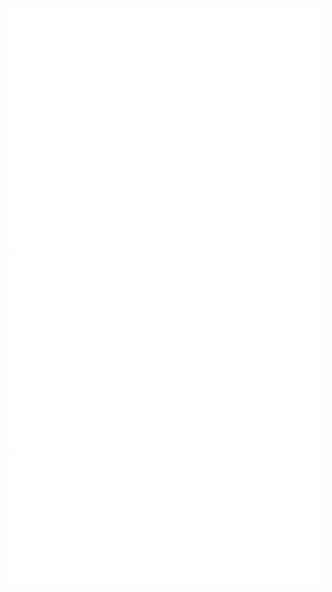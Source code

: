 ![Metrics](/github-metrics.svg)
![Calendar](/metrics.plugin.isocalendar.fullyear.svg)
![Activity](/metrics.plugin.activity.svg)
